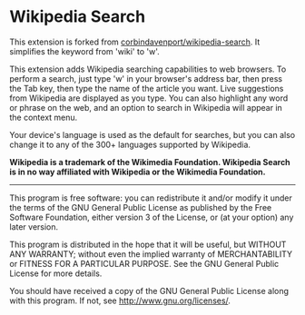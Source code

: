 Wikipedia Search
================

This extension is forked from [corbindavenport/wikipedia-search](https://github.com/corbindavenport/wikipedia-search). It simplifies the keyword from 'wiki' to 'w'.

This extension adds Wikipedia searching capabilities to web browsers. To perform a search, just type 'w' in your browser's address bar, then press the Tab key, then type the name of the article you want. Live suggestions from Wikipedia are displayed as you type. You can also highlight any word or phrase on the web, and an option to search in Wikipedia will appear in the context menu.

Your device's language is used as the default for searches, but you can also change it to any of the 300+ languages supported by Wikipedia.

__Wikipedia is a trademark of the Wikimedia Foundation. Wikipedia Search is in no way affiliated with Wikipedia or the Wikimedia Foundation.__

---------------------------------------------------------

This program is free software: you can redistribute it and/or modify
it under the terms of the GNU General Public License as published by
the Free Software Foundation, either version 3 of the License, or
(at your option) any later version.

This program is distributed in the hope that it will be useful,
but WITHOUT ANY WARRANTY; without even the implied warranty of
MERCHANTABILITY or FITNESS FOR A PARTICULAR PURPOSE.  See the
GNU General Public License for more details.

You should have received a copy of the GNU General Public License
along with this program.  If not, see <http://www.gnu.org/licenses/>.
